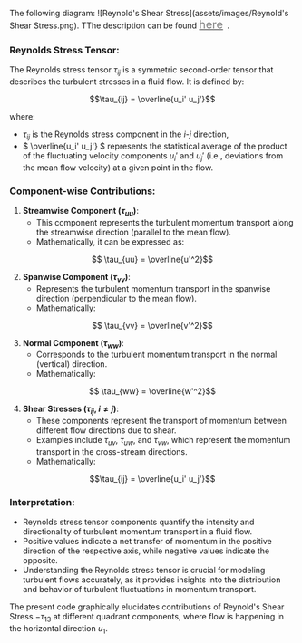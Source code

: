 The following diagram: ![Reynold's Shear Stress](assets/images/Reynold's Shear Stress.png). TThe description can be found <a href="assets/Reynold's Shear Stress.md" style="font-size: 20px; color: gray; margin-right: 7px">here</a>.

### Reynolds Stress Tensor:

The Reynolds stress tensor $` \tau_{ij} `$ is a symmetric second-order tensor that describes the turbulent stresses in a fluid flow. It is defined by:
```math
\tau_{ij} = \overline{u_i' u_j'}
```
where:
- $` \tau_{ij} `$ is the Reynolds stress component in the $` i `$-$` j `$ direction,
- $` \overline{u_i' u_j'} `$ represents the statistical average of the product of the fluctuating velocity components $` u_i' `$ and $` u_j' `$ (i.e., deviations from the mean flow velocity) at a given point in the flow.

### Component-wise Contributions:

1. **Streamwise Component ($` \tau_{uu} `$)**:
   - This component represents the turbulent momentum transport along the streamwise direction (parallel to the mean flow).
   - Mathematically, it can be expressed as:
```math
   \tau_{uu} = \overline{u'^2}
```

2. **Spanwise Component ($` \tau_{vv} `$)**:
   - Represents the turbulent momentum transport in the spanwise direction (perpendicular to the mean flow).
   - Mathematically:
```math
 \tau_{vv} = \overline{v'^2}
```

3. **Normal Component ($` \tau_{ww} `$)**:
   - Corresponds to the turbulent momentum transport in the normal (vertical) direction.
   - Mathematically:
```math
 \tau_{ww} = \overline{w'^2}
```

4. **Shear Stresses ($` \tau_{ij} `$, $` i \neq j `$)**:
   - These components represent the transport of momentum between different flow directions due to shear.
   - Examples include $` \tau_{uv} `$, $` \tau_{uw} `$, and $` \tau_{vw} `$, which represent the momentum transport in the cross-stream directions.
   - Mathematically:
```math
\tau_{ij} = \overline{u_i' u_j'}
```

### Interpretation:

- Reynolds stress tensor components quantify the intensity and directionality of turbulent momentum transport in a fluid flow.
- Positive values indicate a net transfer of momentum in the positive direction of the respective axis, while negative values indicate the opposite.
- Understanding the Reynolds stress tensor is crucial for modeling turbulent flows accurately, as it provides insights into the distribution and behavior of turbulent fluctuations in momentum transport.

The present code graphically elucidates contributions of Reynold's Shear Stress $` - \tau_{13} `$ at different quadrant components, where flow is happening in the horizontal direction $` u_{1} `$.
